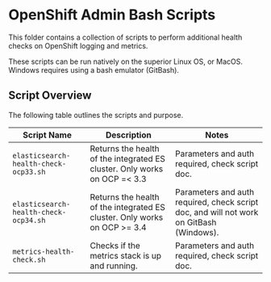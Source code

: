 # OpenShift Admin Bash Scripts

This folder contains a collection of scripts to perform additional health checks on OpenShift logging and metrics.

These scripts can be run natively on the superior Linux OS, or MacOS.  Windows requires using a bash emulator (GitBash).

## Script Overview

The following table outlines the scripts and purpose.

Script Name | Description | Notes
--- | --- | ---
`elasticsearch-health-check-ocp33.sh` | Returns the health of the integrated ES cluster. Only works on OCP =< 3.3  | Parameters and auth required, check script doc.
`elasticsearch-health-check-ocp34.sh` | Returns the health of the integrated ES cluster. Only works on OCP >= 3.4  | Parameters and auth required, check script doc, and will not work on GitBash (Windows).
`metrics-health-check.sh` | Checks if the metrics stack is up and running. | Parameters and auth required, check script doc.
